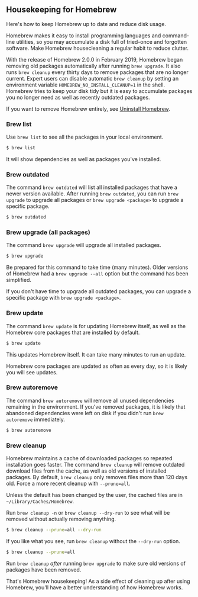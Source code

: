 ## Housekeeping for Homebrew

Here's how to keep Homebrew up to date and reduce disk usage.

Homebrew makes it easy to install programming languages and command-line utilities, so you may accumulate a disk full of tried-once and forgotten software. Make Homebrew housecleaning a regular habit to reduce clutter.

With the release of Homebrew 2.0.0 in February 2019, Homebrew began removing old packages automatically after running `brew upgrade`. It also runs `brew cleanup` every thirty days to remove packages that are no longer current. Expert users can disable automatic `brew cleanup` by setting an environment variable `HOMEBREW_NO_INSTALL_CLEANUP=1` in the shell. Homebrew tries to keep your disk tidy but it is easy to accumulate packages you no longer need as well as recently outdated packages.

If you want to remove Homebrew entirely, see [Uninstall Homebrew](/homebrew/5.html).

### Brew list

Use `brew list` to see all the packages in your local environment.

```bash
$ brew list
```

It will show dependencies as well as packages you've installed.

### Brew outdated

The command `brew outdated` will list all installed packages that have a newer version available. After running `brew outdated`, you can run `brew upgrade` to upgrade all packages or `brew upgrade <package>` to upgrade a specific package.

```bash
$ brew outdated
```

### Brew upgrade (all packages)

The command `brew upgrade` will upgrade all installed packages.

```bash
$ brew upgrade
```

Be prepared for this command to take time (many minutes). Older versions of Homebrew had a `brew upgrade --all` option but the command has been simplified.

If you don't have time to upgrade all outdated packages, you can upgrade a specific package with `brew upgrade <package>`.

### Brew update

The command `brew update` is for updating Homebrew itself, as well as the Homebrew core packages that are installed by default.

```bash
$ brew update
```

This updates Homebrew itself. It can take many minutes to run an update.

Homebrew core packages are updated as often as every day, so it is likely you will see updates.

### Brew autoremove

The command `brew autoremove` will remove all unused dependencies remaining in the environment. If you've removed packages, it is likely that abandoned dependencies were left on disk if you didn't run `brew autoremove` immediately.

```bash
$ brew autoremove
```

### Brew cleanup

Homebrew maintains a cache of downloaded packages so repeated installation goes faster. The command `brew cleanup` will remove outdated download files from the cache, as well as old versions of installed packages. By default, `brew cleanup` only removes files more than 120 days old. Force a more recent cleanup with `--prune=all`.

Unless the default has been changed by the user, the cached files are in `~/Library/Caches/Homebrew`.

Run `brew cleanup -n` or `brew cleanup --dry-run` to see what will be removed without actually removing anything.

```bash
$ brew cleanup --prune=all --dry-run
```

If you like what you see, run `brew cleanup` without the `--dry-run` option.

```bash
$ brew cleanup --prune=all
```

Run `brew cleanup` _after_ running  `brew upgrade` to make sure old versions of packages have been removed.

That's Homebrew housekeeping! As a side effect of cleaning up after using Homebrew, you'll have a better understanding of how Homebrew works.
